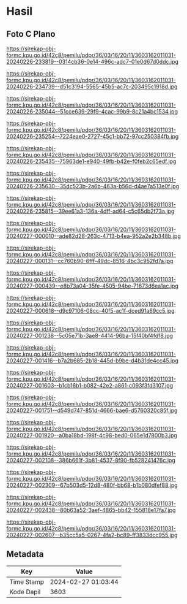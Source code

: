 # Hasil

## Foto C Plano

https://sirekap-obj-formc.kpu.go.id/42c8/pemilu/pdpr/36/03/16/20/11/3603162011031-20240226-233819--0314cb36-0e14-496c-adc7-01e0d67d0ddc.jpg

https://sirekap-obj-formc.kpu.go.id/42c8/pemilu/pdpr/36/03/16/20/11/3603162011031-20240226-234739--d51c3194-5565-45b5-ac7c-203495c1918d.jpg

https://sirekap-obj-formc.kpu.go.id/42c8/pemilu/pdpr/36/03/16/20/11/3603162011031-20240226-235044--51cce639-29f9-4cac-99b9-8c21a4bc1534.jpg

https://sirekap-obj-formc.kpu.go.id/42c8/pemilu/pdpr/36/03/16/20/11/3603162011031-20240226-235254--7224eae0-2727-45c1-bb72-97cc250384fb.jpg

https://sirekap-obj-formc.kpu.go.id/42c8/pemilu/pdpr/36/03/16/20/11/3603162011031-20240226-235435--75963de1-e940-49fb-b42e-f0feb2c65edf.jpg

https://sirekap-obj-formc.kpu.go.id/42c8/pemilu/pdpr/36/03/16/20/11/3603162011031-20240226-235630--35dc523b-2a6b-463a-b56d-d4ae7a513e0f.jpg

https://sirekap-obj-formc.kpu.go.id/42c8/pemilu/pdpr/36/03/16/20/11/3603162011031-20240226-235815--39ee61a3-136a-4dff-ad64-c5c65db2f73a.jpg

https://sirekap-obj-formc.kpu.go.id/42c8/pemilu/pdpr/36/03/16/20/11/3603162011031-20240227-000010--ade82d28-263c-4713-b4ea-952a2e2b348b.jpg

https://sirekap-obj-formc.kpu.go.id/42c8/pemilu/pdpr/36/03/16/20/11/3603162011031-20240227-000131--cc760b90-6fff-49dc-8516-4bc3c952fd7a.jpg

https://sirekap-obj-formc.kpu.go.id/42c8/pemilu/pdpr/36/03/16/20/11/3603162011031-20240227-000439--e8b73a04-35fe-4505-94be-71673d6ea1ac.jpg

https://sirekap-obj-formc.kpu.go.id/42c8/pemilu/pdpr/36/03/16/20/11/3603162011031-20240227-000618--d9c97106-08cc-40f5-ac1f-dced91a69cc5.jpg

https://sirekap-obj-formc.kpu.go.id/42c8/pemilu/pdpr/36/03/16/20/11/3603162011031-20240227-001238--5c05e71b-3ae8-4414-96ba-15f40bf4fdf8.jpg

https://sirekap-obj-formc.kpu.go.id/42c8/pemilu/pdpr/36/03/16/20/11/3603162011031-20240227-001416--b7a2b685-2b18-445d-b9be-d4b31de4cc45.jpg

https://sirekap-obj-formc.kpu.go.id/42c8/pemilu/pdpr/36/03/16/20/11/3603162011031-20240227-001603--b1cb16b1-b082-42e2-a861-c093f3fd3107.jpg

https://sirekap-obj-formc.kpu.go.id/42c8/pemilu/pdpr/36/03/16/20/11/3603162011031-20240227-001751--d549d747-851d-4666-bae6-d5760320c85f.jpg

https://sirekap-obj-formc.kpu.go.id/42c8/pemilu/pdpr/36/03/16/20/11/3603162011031-20240227-001920--a0ba18bd-198f-4c98-bed0-065e1d7800b3.jpg

https://sirekap-obj-formc.kpu.go.id/42c8/pemilu/pdpr/36/03/16/20/11/3603162011031-20240227-002108--386b661f-3b81-4537-8f90-fb528241476c.jpg

https://sirekap-obj-formc.kpu.go.id/42c8/pemilu/pdpr/36/03/16/20/11/3603162011031-20240227-002309--67b503d5-12d8-480f-bb68-b1b080dfef88.jpg

https://sirekap-obj-formc.kpu.go.id/42c8/pemilu/pdpr/36/03/16/20/11/3603162011031-20240227-002438--80b63a52-3aef-4865-bb42-155818e17fa7.jpg

https://sirekap-obj-formc.kpu.go.id/42c8/pemilu/pdpr/36/03/16/20/11/3603162011031-20240227-002607--b35cc5a5-0267-4fa2-bc89-ff3833dcc955.jpg


## Metadata

| Key        | Value               |
| ---------- | ------------------- |
| Time Stamp | 2024-02-27 01:03:44 |
| Kode Dapil | 3603                |



